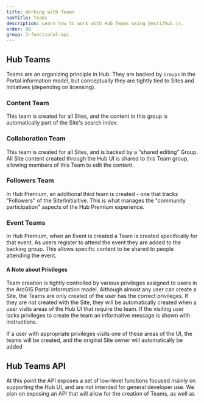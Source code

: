 ```yaml
---
title: Working with Teams
navTitle: Teams
description: Learn how to work with Hub Teams using @esri/hub.js.
order: 90
group: 3-functional-api
---
```


## Hub Teams

Teams are an organizing principle in Hub. They are backed by `Groups` in the Portal information model, but conceptually they are tightly tied to Sites and Initiatives (depending on licensing).

### Content Team

This team is created for all Sites, and the content in this group is automatically part of the Site's search index.

### Collaboration Team

This team is created for all Sites, and is backed by a "shared editing" Group. All Site content created through the Hub UI is shared to this Team group, allowing members of this Team to edit the content.

### Followers Team

In Hub Premium, an additional third team is created - one that tracks "Followers" of the Site/Initiaitive. This is what manages the "community participation" aspects of the Hub Premium experience.

### Event Teams

In Hub Premium, when an Event is created a Team is created specifically for that event. As users register to attend the event they are added to the backing group. This allows specific content to be shared to people attending the event.

#### A Note about Privileges

Team creation is tightly controlled by various privileges assigned to users in the ArcGIS Portal information model. Although almost any user can create a Site, the Teams are only created of the user has the correct privileges. If they are not created with the Site, they will be automatically created when a user visits areas of the Hub UI that require the team. If the visiting user lacks privileges to create the team an informative message is shown with instructions.

If a user with appropriate privileges visits one of these areas of the UI, the teams will be created, and the original Site owner will automatically be added

## Hub Teams API

At this point the API exposes a set of low-level functions focused mainly on supporting the Hub UI, and are not intended for general developer use. We plan on exposing an API that will allow for the creation of Teams, as well as
